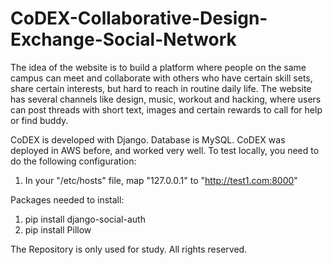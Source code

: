 # CoDEX-Collaborative-Design-Exchange-Social-Network
The idea of the website is to build a platform where people on the same campus can meet and collaborate with others who have certain skill sets, share certain interests, but hard to reach in routine daily life. The website has several channels like design, music, workout and hacking, where users can post threads with short text, images and certain rewards to call for help or find buddy. 

CoDEX is developed with Django. Database is MySQL. CoDEX was deployed in AWS before, and worked very well. To test locally, you need to do the following configuration: 
1. In your "/etc/hosts" file, map "127.0.0.1" to "http://test1.com:8000"

Packages needed to install:
1. pip install django-social-auth 
2. pip install Pillow 

The Repository is only used for study. All rights reserved.
